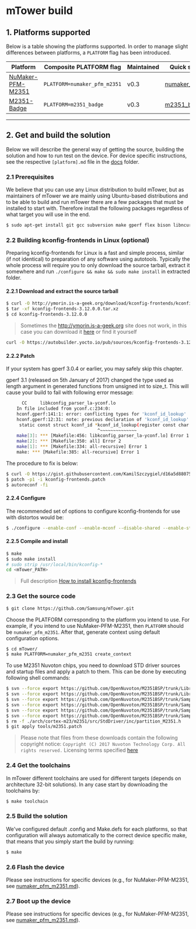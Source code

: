 # mTower build

## 1. Platforms supported
Below is a table showing the platforms supported. In order to manage slight 
differences between platforms, a `PLATFORM` flag has been introduced.

| Platform            | Composite PLATFORM flag     | Maintained |  Quick start guide doc |
|---------------------|-----------------------------|------------|------------------------| 
| [NuMaker-PFM-M2351] |`PLATFORM=numaker_pfm_m2351` | v0.3       | [numaker_pfm_m2351.md] |
| [M2351-Badge]       |`PLATFORM=m2351_badge`       | v0.3       | [m2351_badge.md]       |


---

## 2. Get and build the solution
Below we will describe the general way of getting the source, building the
solution and how to run test on the device. For device specific instructions,
see the respective `[platform].md` file in the [docs] folder.

### 2.1 Prerequisites
We believe that you can use any Linux distribution to build mTower, but as
maintainers of mTower we are mainly using Ubuntu-based distributions and to be
able to build and run mTower there are a few packages that must be installed
to start with. Therefore install the following packages regardless of what
target you will use in the end.

```sh
$ sudo apt-get install git gcc subversion make gperf flex bison libncurses5-dev texinfo g++ curl pkg-config 	autoconf libtool libtool-bin libc6:i386 libc6-dev:i386 gcc-multilib doxygen doxygen-gui libssl-dev
```

### 2.2 Building kconfig-frontends in Linux (optional)

Preparing kconfig-frontends for Linux is a fast and simple process, similar
(if not identical) to preparation of any software using autotools. Typically
the whole process will require you to only download the source tarball, extract
it somewhere and run `./configure && make && sudo make install` in extracted
folder.

#### 2.2.1 Download and extract the source tarball

```sh
$ curl -O http://ymorin.is-a-geek.org/download/kconfig-frontends/kconfig-frontends-3.12.0.0.tar.xz
$ tar -xf kconfig-frontends-3.12.0.0.tar.xz
$ cd kconfig-frontends-3.12.0.0
```
> Sometimes the http://ymorin.is-a-geek.org site does not work, in this case
you can download it [here](https://autobuilder.yocto.io/pub/sources/) or find
it yourself

```sh
curl -O https://autobuilder.yocto.io/pub/sources/kconfig-frontends-3.12.0.0.tar.xz
```

#### 2.2.2 Patch

If your system has gperf 3.0.4 or earlier, you may safely skip this chapter.

gperf 3.1 (released on 5th January of 2017) changed the type used as length
argument in generated functions from unsigned int to size_t. This will cause
your build to fail with following error message:

```sh
      CC     libkconfig_parser_la-yconf.lo
    In file included from yconf.c:234:0:
    hconf.gperf:141:1: error: conflicting types for 'kconf_id_lookup'
    hconf.gperf:12:31: note: previous declaration of 'kconf_id_lookup' was here
     static const struct kconf_id *kconf_id_lookup(register const char *str, register unsigned int len);
                                   ^~~~~~~~~~~~~~~
    make[3]: *** [Makefile:456: libkconfig_parser_la-yconf.lo] Error 1
    make[2]: *** [Makefile:350: all] Error 2
    make[1]: *** [Makefile:334: all-recursive] Error 1
    make: *** [Makefile:385: all-recursive] Error 1
```
The procedure to fix is below:

```sh
$ curl -O https://gist.githubusercontent.com/KamilSzczygiel/d16a5d88075939578f7bd8fadd0907aa/raw/1928495cfb6a6141365d545a23d66203222d28c0/kconfig-frontends.patch
$ patch -p1 -i kconfig-frontends.patch
$ autoreconf -fi
```
#### 2.2.4 Configure

The recommended set of options to configure kconfig-frontends for use with
distortos would be:

```sh
$ ./configure --enable-conf --enable-mconf --disable-shared --enable-static
```
#### 2.2.5 Compile and install

```sh
$ make
$ sudo make install
# sudo strip /usr/local/bin/kconfig-*
cd <mTower_PATH>
```

> Full description [How to install kconfig-frontends](http://distortos.org/documentation/building-kconfig-frontends-linux/)

### 2.3 Get the source code

```sh
$ git clone https://github.com/Samsung/mTower.git
```
Choose the PLATFORM corresponding to the platform you intend to use. For
example, if you intend to use NuMaker-PFM-M2351, then `PLATFORM` should be
`numaker_pfm_m2351`. After that, generate context using default configuration
options.

```sh
$ cd mTower/
$ make PLATFORM=numaker_pfm_m2351 create_context
```

To use M2351 Nuvoton chips, you need to download STD driver sources and startup
files and apply a patch to them. This can be done by executing following shell
commands:

```sh
$ svn --force export https://github.com/OpenNuvoton/M2351BSP/trunk/Library/StdDriver ./arch/cortex-m23/m2351/src/StdDriver
$ svn --force export https://github.com/OpenNuvoton/M2351BSP/trunk/Library/Device ./arch/cortex-m23/m2351/src/Device
$ svn --force export https://github.com/OpenNuvoton/M2351BSP/trunk/SampleCode/MKROM/SecureBootDemo/NuBL2/main.c ./arch/cortex-m23/m2351/src/NuBL2/
$ svn --force export https://github.com/OpenNuvoton/M2351BSP/trunk/SampleCode/MKROM/SecureBootDemo/NuBL2/VerifyNuBL3x.c ./arch/cortex-m23/m2351/src/NuBL2/
$ svn --force export https://github.com/OpenNuvoton/M2351BSP/trunk/SampleCode/MKROM/SecureBootDemo/NuBL2/NuBL2.h ./arch/cortex-m23/m2351/src/NuBL2/
$ svn --force export https://github.com/OpenNuvoton/M2351BSP/trunk/SampleCode/MKROM/SecureBootDemo/NuBL2/FwInfo/FwInfo.c ./arch/cortex-m23/m2351/src/NuBL2
$ rm -f ./arch/cortex-m23/m2351/src/StdDriver/inc/partition_M2351.h
$ git apply tools/m2351.patch
```

> Please note that files from these downloads contain the following copyright
notice: `Copyright (C) 2017 Nuvoton Technology Corp. All rights reserved.`
Licensing terms specified [here](https://github.com/OpenNuvoton/M2351BSP/blob/master/NUVOTON%20SOFTWARE%20LICENSE%20AGREEMENT.pdf)

### 2.4 Get the toolchains
In mTower different toolchains are used for different targets (depends on
architecture 32-bit solutions). In any case start by downloading the
toolchains by:

```sh
$ make toolchain
```
### 2.5 Build the solution
We've configured default .config and Make.defs for each platforms, so that 
configuration will always automatically to the correct device specific make, 
that means that you simply start the build by running:

```sh
$ make
```

### 2.6 Flash the device
Please see instructions for specific devices (e.g., for NuMaker-PFM-M2351, see [numaker_pfm_m2351.md]).

### 2.7 Boot up the device
Please see instructions for specific devices (e.g., for NuMaker-PFM-M2351, see [numaker_pfm_m2351.md]).

[docs]: ./
[NuMaker-PFM-M2351]: http://www.nuvoton.com/resource-files/UM_NuMaker-PFM-M2351_EN_Rev1.00.pdf
[numaker_pfm_m2351.md]: ./numaker_pfm_m2351.md
[M2351-Badge]: ./m2351_badge.md
[m2351_badge.md]: ./m2351_badge.md
